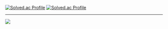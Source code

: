 [![Solved.ac Profile](http://mazassumnida.wtf/api/v2/generate_badge?boj=watergun0613)](https://solved.ac/watergun0613/)
[![Solved.ac Profile](http://mazassumnida.wtf/api/v2/generate_badge?boj=watergun0613)](https://solved.ac/gun_doit/)



---
<img src="http://mazandi.herokuapp.com/api?handle=watergun0613&theme=Dark"/>
